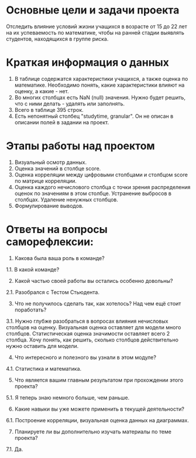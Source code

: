 # Основные цели и задачи проекта

Отследить влияние условий жизни учащихся в возрасте от 15 до 22 лет на их успеваемость по математике, чтобы на ранней стадии выявлять студентов, находящихся в группе риска.


# Краткая информация о данных

1. В таблице содержатся характеристики учащихся, а также оценка по математике. Необходимо понять, какие характеристики влияют на оценку, а какие - нет. 
2. Во многих столбцах есть NaN (null) значения. Нужно будет решить, что с ними делать - удалять или заполнять.
3. Всего в таблице 395 строк.
4. Есть непонятный столбец "studytime, granular". Он не описан в описании полей в задании на проект.

# Этапы работы над проектом

1. Визуальный осмотр данных.
2. Оценка значений в столбце score.
3. Оценка корреляции между цифровыми столбцами и столбцом score по матрице корреляции.
4. Оценка каждого нечислового столбца с точки зрения распределения оценок по значениям в этом столбце. Устранение выбросов в столбцах. Удаление ненужных столбцов.
5. Формулирование выводов.

# Ответы на вопросы саморефлексии:

1. Какова была ваша роль в команде?

1.1. В какой команде?

2. Какой частью своей работы вы остались особенно довольны?

2.1. Разобрался с Тестом Стьюдента.

3. Что не получилось сделать так, как хотелось? Над чем ещё стоит поработать?

3.1. Нужно глубже разобраться в вопросах влияния нечисловых столбцов на оценку. Визуальная оценка оставляет для модели много столбцов. Статистическая оценка значимости оставляет всего 2 столбца. Хочу понять, как решить, сколько столбцов действительно нужно оставить для модели.

4. Что интересного и полезного вы узнали в этом модуле?

4.1. Статистика и математика.

5. Что является вашим главным результатом при прохождении этого проекта?

5.1. Я теперь знаю немного больше, чем раньше.

6. Какие навыки вы уже можете применить в текущей деятельности?

6.1. Построение корреляции, визуальная оценка данных на диаграммах.

7. Планируете ли вы дополнительно изучать материалы по теме проекта?

7.1. Да.